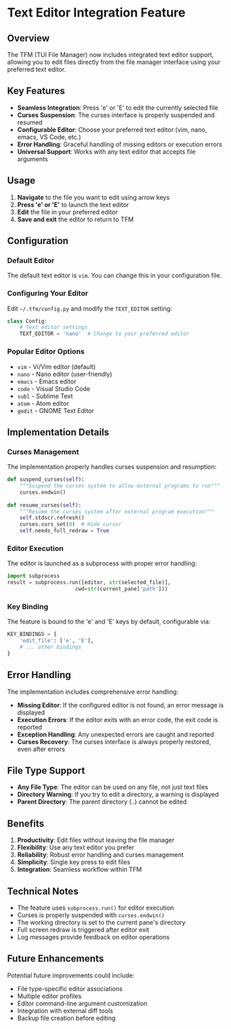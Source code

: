 # Text Editor Integration Feature

## Overview

The TFM (TUI File Manager) now includes integrated text editor support, allowing you to edit files directly from the file manager interface using your preferred text editor.

## Key Features

- **Seamless Integration**: Press 'e' or 'E' to edit the currently selected file
- **Curses Suspension**: The curses interface is properly suspended and resumed
- **Configurable Editor**: Choose your preferred text editor (vim, nano, emacs, VS Code, etc.)
- **Error Handling**: Graceful handling of missing editors or execution errors
- **Universal Support**: Works with any text editor that accepts file arguments

## Usage

1. **Navigate** to the file you want to edit using arrow keys
2. **Press 'e' or 'E'** to launch the text editor
3. **Edit** the file in your preferred editor
4. **Save and exit** the editor to return to TFM

## Configuration

### Default Editor
The default text editor is `vim`. You can change this in your configuration file.

### Configuring Your Editor
Edit `~/.tfm/config.py` and modify the `TEXT_EDITOR` setting:

```python
class Config:
    # Text editor settings
    TEXT_EDITOR = 'nano'  # Change to your preferred editor
```

### Popular Editor Options
- `vim` - Vi/Vim editor (default)
- `nano` - Nano editor (user-friendly)
- `emacs` - Emacs editor
- `code` - Visual Studio Code
- `subl` - Sublime Text
- `atom` - Atom editor
- `gedit` - GNOME Text Editor

## Implementation Details

### Curses Management
The implementation properly handles curses suspension and resumption:

```python
def suspend_curses(self):
    """Suspend the curses system to allow external programs to run"""
    curses.endwin()
    
def resume_curses(self):
    """Resume the curses system after external program execution"""
    self.stdscr.refresh()
    curses.curs_set(0)  # Hide cursor
    self.needs_full_redraw = True
```

### Editor Execution
The editor is launched as a subprocess with proper error handling:

```python
import subprocess
result = subprocess.run([editor, str(selected_file)], 
                      cwd=str(current_pane['path']))
```

### Key Binding
The feature is bound to the 'e' and 'E' keys by default, configurable via:

```python
KEY_BINDINGS = {
    'edit_file': ['e', 'E'],
    # ... other bindings
}
```

## Error Handling

The implementation includes comprehensive error handling:

- **Missing Editor**: If the configured editor is not found, an error message is displayed
- **Execution Errors**: If the editor exits with an error code, the exit code is reported
- **Exception Handling**: Any unexpected errors are caught and reported
- **Curses Recovery**: The curses interface is always properly restored, even after errors

## File Type Support

- **Any File Type**: The editor can be used on any file, not just text files
- **Directory Warning**: If you try to edit a directory, a warning is displayed
- **Parent Directory**: The parent directory (..) cannot be edited

## Benefits

1. **Productivity**: Edit files without leaving the file manager
2. **Flexibility**: Use any text editor you prefer
3. **Reliability**: Robust error handling and curses management
4. **Simplicity**: Single key press to edit files
5. **Integration**: Seamless workflow within TFM

## Technical Notes

- The feature uses `subprocess.run()` for editor execution
- Curses is properly suspended with `curses.endwin()`
- The working directory is set to the current pane's directory
- Full screen redraw is triggered after editor exit
- Log messages provide feedback on editor operations

## Future Enhancements

Potential future improvements could include:
- File type-specific editor associations
- Multiple editor profiles
- Editor command-line argument customization
- Integration with external diff tools
- Backup file creation before editing